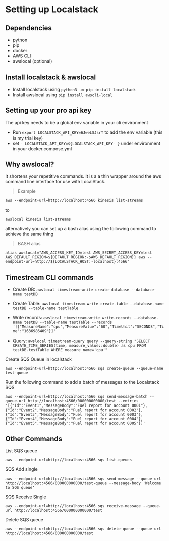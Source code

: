 # Setting up Localstack

## Dependencies
- python
- pip
- docker
- AWS CLI
- awslocal (optional)


## Install localstack & awslocal
- Install localstack using `python3 -m pip install localstack`
- Install awslocal using `pip install awscli-local`

## Setting up your pro api key
The api key needs to be a global env variable in your cli environment
- Run `export LOCALSTACK_API_KEY=6JweLSJsrT` to add the env variable (this is my trial key)
- set `- LOCALSTACK_API_KEY=${LOCALSTACK_API_KEY- }` under environment in your docker.compose.yml


## Why awslocal?
It shortens your repetitive commands. It is a a thin wrapper around the aws command line interface for use with LocalStack.

> Example

`aws --endpoint-url=http://localhost:4566 kinesis list-streams`

to

`awslocal kinesis list-streams`

alternatively you can set up a bash alias using the following command to achieve the same thing
> BASH alias

`alias awslocal="AWS_ACCESS_KEY_ID=test AWS_SECRET_ACCESS_KEY=test AWS_DEFAULT_REGION=${DEFAULT_REGION:-$AWS_DEFAULT_REGION}} aws --endpoint-url=http://${LOCALSTACK_HOST:-localhost}:4566"`

## Timestream CLI commands
- Create DB:
`awslocal timestream-write create-database --database-name testDB`
- Create Table:
 `awslocal timestream-write create-table --database-name testDB --table-name testTable`
- Write records:
`awslocal timestream-write write-records --database-name testDB --table-name testTable --records '[{"MeasureName":"cpu","MeasureValue":"60","TimeUnit":"SECONDS","Time":"1636986409"}]'`

- Query:
`awslocal timestream-query query --query-string "SELECT CREATE_TIME_SERIES(time, measure_value::double) as cpu FROM testDB.testTable WHERE measure_name='cpu'"`

Create SQS Queue in localstack

`aws --endpoint-url=http://localhost:4566 sqs create-queue --queue-name test-queue`

Run the following command to add a batch of messages to the Localstack SQS

`aws --endpoint-url=http://localhost:4566 sqs send-message-batch --queue-url http://localhost:4566/000000000000/test --entries '[{"Id":"Event1","MessageBody":"Fuel report for account 0001"},{"Id":"Event2","MessageBody":"Fuel report for account 0002"},{"Id":"Event3","MessageBody":"Fuel report for account 0003"},{"Id":"Event4","MessageBody":"Fuel report for account 0004"},{"Id":"Event5","MessageBody":"Fuel report for account 0005"}]'`

## Other Commands

List SQS queue

`aws --endpoint-url=http://localhost:4566 sqs list-queues`

SQS Add single

`aws --endpoint-url=http://localhost:4566 sqs send-message --queue-url http://localhost:4566/000000000000/test-queue --message-body 'Welcome to SQS queue'`

SQS Receive Single

`aws --endpoint-url=http://localhost:4566 sqs receive-message --queue-url http://localhost:4566/000000000000/test`

Delete SQS queue

`aws --endpoint-url=http://localhost:4566 sqs delete-queue --queue-url http://localhost:4566/000000000000/test`


